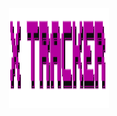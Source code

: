 <p align="center">
    <a href="https://github.com/7xyiit/X-Tracker-VALORANT/">
        <img src="assets/header.png" alt="Logo" width="160" height="160">
    </a>
